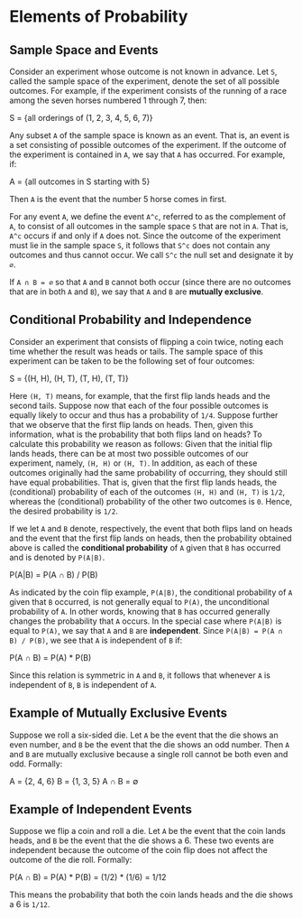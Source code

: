 # Elements of Probability

## Sample Space and Events

Consider an experiment whose outcome is not known in advance. Let `S`, called the sample space of the experiment, denote the set of all possible outcomes. For example, if the experiment consists of the running of a race among the seven horses numbered 1 through 7, then:

S = {all orderings of (1, 2, 3, 4, 5, 6, 7)}


Any subset `A` of the sample space is known as an event. That is, an event is a set consisting of possible outcomes of the experiment. If the outcome of the experiment is contained in `A`, we say that `A` has occurred. For example, if:


A = {all outcomes in S starting with 5}


Then `A` is the event that the number 5 horse comes in first.

For any event `A`, we define the event `A^c`, referred to as the complement of `A`, to consist of all outcomes in the sample space `S` that are not in `A`. That is, `A^c` occurs if and only if `A` does not. Since the outcome of the experiment must lie in the sample space `S`, it follows that `S^c` does not contain any outcomes and thus cannot occur. We call `S^c` the null set and designate it by `∅`.

If `A ∩ B = ∅` so that `A` and `B` cannot both occur (since there are no outcomes that are in both `A` and `B`), we say that `A` and `B` are **mutually exclusive**.

## Conditional Probability and Independence

Consider an experiment that consists of flipping a coin twice, noting each time whether the result was heads or tails. The sample space of this experiment can be taken to be the following set of four outcomes:

S = {(H, H), (H, T), (T, H), (T, T)}



Here `(H, T)` means, for example, that the first flip lands heads and the second tails. Suppose now that each of the four possible outcomes is equally likely to occur and thus has a probability of `1/4`. Suppose further that we observe that the first flip lands on heads. Then, given this information, what is the probability that both flips land on heads? To calculate this probability we reason as follows: Given that the initial flip lands heads, there can be at most two possible outcomes of our experiment, namely, `(H, H)` or `(H, T)`. In addition, as each of these outcomes originally had the same probability of occurring, they should still have equal probabilities. That is, given that the first flip lands heads, the (conditional) probability of each of the outcomes `(H, H)` and `(H, T)` is `1/2`, whereas the (conditional) probability of the other two outcomes is `0`. Hence, the desired probability is `1/2`.

If we let `A` and `B` denote, respectively, the event that both flips land on heads and the event that the first flip lands on heads, then the probability obtained above is called the **conditional probability** of `A` given that `B` has occurred and is denoted by `P(A|B)`.


P(A|B) = P(A ∩ B) / P(B)


As indicated by the coin flip example, `P(A|B)`, the conditional probability of `A` given that `B` occurred, is not generally equal to `P(A)`, the unconditional probability of `A`. In other words, knowing that `B` has occurred generally changes the probability that `A` occurs. In the special case where `P(A|B)` is equal to `P(A)`, we say that `A` and `B` are **independent**. Since `P(A|B) = P(A ∩ B) / P(B)`, we see that `A` is independent of `B` if:

P(A ∩ B) = P(A) * P(B)


Since this relation is symmetric in `A` and `B`, it follows that whenever `A` is independent of `B`, `B` is independent of `A`.

## Example of Mutually Exclusive Events

Suppose we roll a six-sided die. Let `A` be the event that the die shows an even number, and `B` be the event that the die shows an odd number. Then `A` and `B` are mutually exclusive because a single roll cannot be both even and odd. Formally:

A = {2, 4, 6} B = {1, 3, 5} A ∩ B = ∅



## Example of Independent Events

Suppose we flip a coin and roll a die. Let `A` be the event that the coin lands heads, and `B` be the event that the die shows a 6. These two events are independent because the outcome of the coin flip does not affect the outcome of the die roll. Formally:

P(A ∩ B) = P(A) * P(B) = (1/2) * (1/6) = 1/12


This means the probability that both the coin lands heads and the die shows a 6 is `1/12`.
